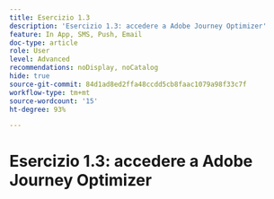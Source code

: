 ```yaml
---
title: Esercizio 1.3
description: 'Esercizio 1.3: accedere a Adobe Journey Optimizer'
feature: In App, SMS, Push, Email
doc-type: article
role: User
level: Advanced
recommendations: noDisplay, noCatalog
hide: true
source-git-commit: 84d1ad8ed2ffa48ccdd5cb8faac1079a98f33c7f
workflow-type: tm+mt
source-wordcount: '15'
ht-degree: 93%

---
```



# Esercizio 1.3: accedere a Adobe Journey Optimizer
